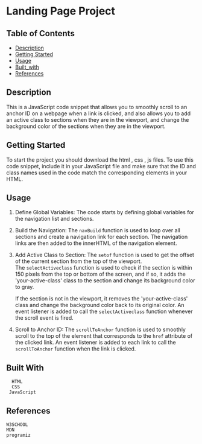 # Landing Page Project

## Table of Contents

* [Description](#Description) 
* [Getting Started](#getting-started)
* [Usage](#usage)
* [Built_with](#built-with)
* [References](#references)

## Description

This is a JavaScript code snippet that allows you to smoothly scroll to an anchor ID on a webpage when a link is clicked, and also allows you to add an active class to sections when they are in the viewport, and change the background color of the sections when they are in the viewport.

## Getting Started
To start the project you should download the html , css , js files.
To use this code snippet, include it in your JavaScript file and make sure that the ID and class names used in the code match the corresponding elements in your HTML.

## Usage
1. Define Global Variables: The code starts by defining global variables for the navigation list and sections. 

2. Build the Navigation: The `navBuild` function is used to loop over all sections and create a navigation link for each section. The navigation links are then added to the innerHTML of the navigation element.

3. Add Active Class to Section: The `setof` function is used to get the offset of the current section from the top of the viewport.  
The `selectActiveclass` function is used to check if the section is within 150 pixels from the top or bottom of the screen, and if so, it adds the 'your-active-class' class to the section and change its background color to gray.

   If the section is not in the viewport, it removes the 'your-active-class' class and change the background color back to its original color. An event listener is added to call the `selectActiveclass` function whenever the scroll event is fired.

4. Scroll to Anchor ID: The `scrollToAnchor` function is used to smoothly scroll to the top of the element that corresponds to the `href` attribute of the clicked link. An event listener is added to each link to call the `scrollToAnchor` function when the link is clicked.


## Built With
      HTML 
      CSS
     JavaScript

## References 
    W3SCHOOL
    MDN
    programiz